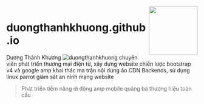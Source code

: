 <img src="anh-thuong-hieu/logoamp.png" align="right" width="128px" height="128px"/>

# duongthanhkhuong.github.io
Dương Thành Khương ![duongthanhkhuong](https://cdn.rawgit.com/sindresorhus/awesome/d7305f38d29fed78fa85652e3a63e154dd8e8829/media/badge.svg) chuyên viên phát triển thương mại điện tử, xây dựng website chiến lược bootstrap v4 và google amp khai thác ma trận nội dung ảo CDN Backends, sử dụng linux parrot giám sát an ninh mạng website
> Phát triển tiềm năng di động amp mobile quảng bá thương hiệu toàn cầu
